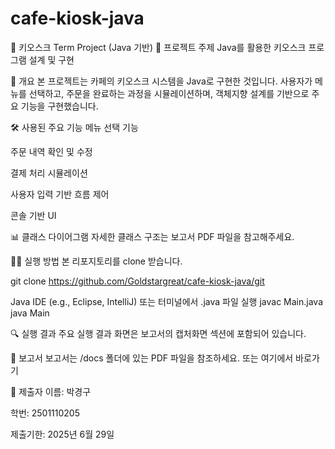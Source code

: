 # cafe-kiosk-java
🍔 키오스크 Term Project (Java 기반)
📌 프로젝트 주제
Java를 활용한 키오스크 프로그램 설계 및 구현

🧾 개요
본 프로젝트는 카페의 키오스크 시스템을 Java로 구현한 것입니다. 사용자가 메뉴를 선택하고, 주문을 완료하는 과정을 시뮬레이션하며, 객체지향 설계를 기반으로 주요 기능을 구현했습니다.

🛠 사용된 주요 기능
메뉴 선택 기능

주문 내역 확인 및 수정

결제 처리 시뮬레이션

사용자 입력 기반 흐름 제어

콘솔 기반 UI

📊 클래스 다이어그램
자세한 클래스 구조는 보고서 PDF 파일을 참고해주세요.

🧑‍💻 실행 방법
본 리포지토리를 clone 받습니다.

git clone https://github.com/Goldstargreat/cafe-kiosk-java/git

Java IDE (e.g., Eclipse, IntelliJ) 또는 터미널에서 .java 파일 실행
javac Main.java
java Main

🔍 실행 결과
주요 실행 결과 화면은 보고서의 캡처화면 섹션에 포함되어 있습니다.

📂 보고서
보고서는 /docs 폴더에 있는 PDF 파일을 참조하세요.
또는 여기에서 바로가기

📎 제출자
이름: 박경구

학번: 2501110205

제출기한: 2025년 6월 29일

